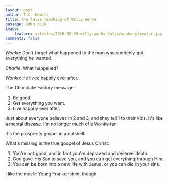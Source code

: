 ```yaml
---
layout: post
author: T.C. Howitt
title: The false teaching of Willy Wonka
passage: John 3:16
image:
    feature: articles/2016-08-29-willy-wonka-false/wonka-elevator.jpg
comments: false
---
```


_Wonka_: Don’t forget what happened to the man who suddenly got everything he wanted.

_Charlie_: What happened?

_Wonka_: He lived happily ever after.

The Chocolate Factory message:

1. Be good.
2. Get everything you want.
3. Live happily ever after.

Just about everyone believes in 2 and 3, and they tell 1 to their kids. It's like a mental disease. I'm no longer much of a Wonka fan.

It's the prosperity gospel in a nutshell.

What's missing is the true gospel of Jesus Christ:

1. You're not good, and in fact you're depraved and deserve death.
2. God gave His Son to save you, and you can get everything through Him.
3. You can be born into a new life with Jesus, or you can die in your sins.

I like the movie Young Frankenstein, though.
